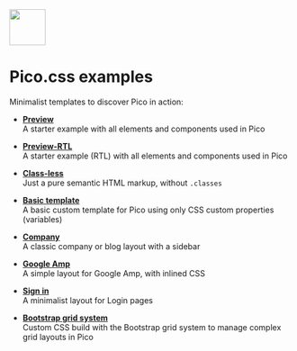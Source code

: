 <a href="https://picocss.com/">
  <img src="https://picocss.com/img/logo.svg" width="64" height="64">
</a>

# Pico.css examples

Minimalist templates to discover Pico in action:

- **[Preview](https://picocss.com/examples/preview/)**  
  A starter example with all elements and components used in Pico

- **[Preview-RTL](https://picocss.com/examples/preview-rtl/)**  
  A starter example (RTL) with all elements and components used in Pico
- **[Class-less](https://picocss.com/examples/classless/)**  
  Just a pure semantic HTML markup, without `.classes`

- **[Basic template](https://picocss.com/examples/basic-template/)**  
  A basic custom template for Pico using only CSS custom properties (variables)

- **[Company](https://picocss.com/examples/company/)**  
  A classic company or blog layout with a sidebar

- **[Google Amp](https://picocss.com/examples/google-amp/)**   
  A simple layout for Google Amp, with inlined CSS

- **[Sign in](https://picocss.com/examples/sign-in/)**  
  A minimalist layout for Login pages

- **[Bootstrap grid system](https://picocss.com/examples/bootstrap-grid/)**  
  Custom CSS build with the Bootstrap grid system to manage complex grid layouts in Pico
